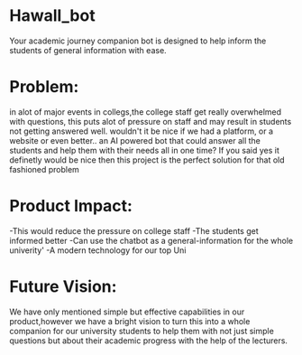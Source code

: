 # Hawall_bot
Your academic journey companion bot is designed to help inform the students of general information with ease.

# Problem:
in alot of major events in collegs,the college staff get really overwhelmed with questions, this puts alot of pressure on staff and may result in students not getting answered well.
wouldn't it be nice if we had a platform, or a website or even better.. an AI powered bot that could answer all the students and help them with their needs all in one time?
If you said yes it definetly would be nice then this project is the perfect solution for that old fashioned problem


# Product Impact:
-This would reduce the pressure on college staff
-The students get informed better
-Can use the chatbot as a general-information for the whole univerity'
-A modern technology for our top Uni


# Future Vision:
We have only mentioned simple but effective capabilities in our product,however we have a bright vision to turn this into a whole companion for our university students to help them with not just simple questions but about their academic progress with the help of the lecturers.
